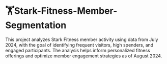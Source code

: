 # 🏋Stark-Fitness-Member-Segmentation
This project analyzes Stark Fitness member activity using data from July 2024, with the goal of identifying frequent visitors, high spenders, and engaged participants. The analysis helps inform personalized fitness offerings and optimize member engagement strategies as of August 2024.
